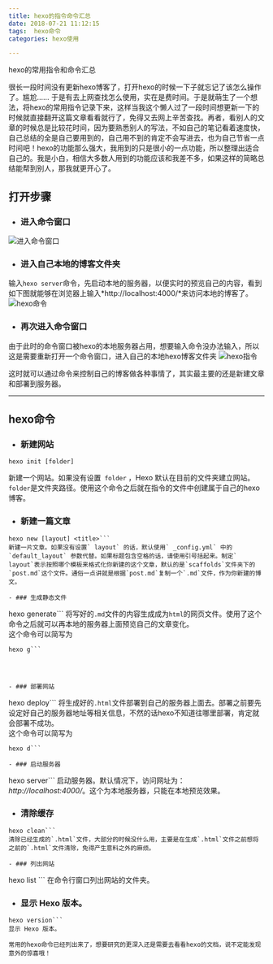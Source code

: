 ```yaml
---
title: hexo的指令命令汇总
date: 2018-07-21 11:12:15
tags:  hexo命令
categories: hexo使用

---
```




hexo的常用指令和命令汇总

<!-- more -->

很长一段时间没有更新hexo博客了，打开hexo的时候一下子就忘记了该怎么操作了。尴尬……
于是有去上网查找怎么使用，实在是费时间。于是就萌生了一个想法，将hexo的常用指令记录下来，这样当我这个懒人过了一段时间想更新一下的时候就直接翻开这篇文章看看就行了，免得又去网上辛苦查找。再者，看别人的文章的时候总是比较花时间，因为要熟悉别人的写法，不如自己的笔记看着速度快，自己总结的全是自己要用到的，自己用不到的肯定不会写进去，也为自己节省一点时间吧！hexo的功能那么强大，我用到的只是很小的一点功能，所以整理出适合自己的。我是小白，相信大多数人用到的功能应该和我差不多，如果这样的简略总结能帮到别人，那我就更开心了。
## 打开步骤
- ### 进入命令窗口
![进入命令窗口](http://ox7cbl2vn.bkt.clouddn.com/99.JPG)

- ### 进入自己本地的博客文件夹
输入`hexo server`命令，先启动本地的服务器，以便实时的预览自己的内容，看到如下图就能够在浏览器上输入*http://localhost:4000/*来访问本地的博客了。
![hexo命令](http://ox7cbl2vn.bkt.clouddn.com/5.JPG)

- ### 再次进入命令窗口
由于此时的命令窗口被hexo的本地服务器占用，想要输入命令没办法输入，所以这是需要重新打开一个命令窗口，进入自己的本地hexo博客文件夹
![hexo指令](http://ox7cbl2vn.bkt.clouddn.com/8.JPG)

这时就可以通过命令来控制自己的博客做各种事情了，其实最主要的还是新建文章和部署到服务器。
- - -

## hexo命令
- ### 新建网站
```
hexo init [folder]
```
新建一个网站。如果没有设置` folder` ，Hexo 默认在目前的文件夹建立网站。` folder`是文件夹路径。使用这个命令之后就在指令的文件中创建属于自己的hexo博客。

- ### 新建一篇文章
```
hexo new [layout] <title>```
新建一片文章。如果没有设置` layout` 的话，默认使用` _config.yml` 中的 `default_layout` 参数代替。如果标题包含空格的话，请使用引号括起来。制定` layout`表示按照哪个模板来格式化你新建的这个文章，默认的是`scaffolds`文件夹下的`post.md`这个文件。通俗一点讲就是根据`post.md`复制一个`.md`文件，作为你新建的博文。

- ### 生成静态文件
```
hexo generate```
将写好的`.md`文件的内容生成成为`html`的网页文件。使用了这个命令之后就可以再本地的服务器上面预览自己的文章变化。<br>这个命令可以简写为
```
hexo g```




- ### 部署网站
```
hexo deploy```
将生成好的`.html`文件部署到自己的服务器上面去。部署之前要先设定好自己的服务器地址等相关信息，不然的话hexo不知道往哪里部署，肯定就会部署不成功。<br>这个命令可以简写为
```
hexo d```

- ### 启动服务器
```
hexo server```
启动服务器。默认情况下，访问网址为： *http://localhost:4000/*。这个为本地服务器，只能在本地预览效果。

- ### 清除缓存
```
hexo clean```
清除已经生成的`.html`文件，大部分的时候没什么用，主要是在生成`.html`文件之前想将之前的`.html`文件清除，免得产生意料之外的麻烦。

- ### 列出网站
```
hexo list <type>```
在命令行窗口列出网站的文件夹。

- ### 显示 Hexo 版本。
```
hexo version```
显示 Hexo 版本。

常用的hexo命令已经列出来了，想要研究的更深入还是需要去看看hexo的文档，说不定能发现意外的惊喜哦！





